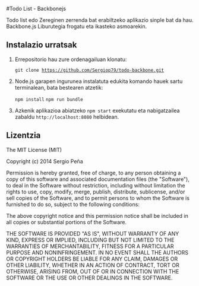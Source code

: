 #Todo List - Backbonejs

Todo list edo Zereginen zerrenda bat erabiltzeko aplikazio sinple bat da hau. Backbone.js Liburutegia frogatu eta ikasteko asmoarekin.

## Instalazio urratsak

1. Errepositorio hau zure ordenagailuan klonatu:
    
    <code>git clone https://github.com/Sergiop79/todo-backbone.git</code>

2. Node.js garapen ingurunea instalatuta edukita komando hauek sartu terminalean, bata bestearen atzetik:

    <code>npm install</code>
    <code>npm run bundle</code>
    
3. Azkenik aplikazioa abiatzeko <code>npm start</code> exekutatu eta nabigatzailea zabaldu <code>http://localhost:8080</code> helbidean.

## Lizentzia
The MIT License (MIT)

Copyright (c) 2014 Sergio Peña

Permission is hereby granted, free of charge, to any person obtaining a copy
of this software and associated documentation files (the "Software"), to deal
in the Software without restriction, including without limitation the rights
to use, copy, modify, merge, publish, distribute, sublicense, and/or sell
copies of the Software, and to permit persons to whom the Software is
furnished to do so, subject to the following conditions:

The above copyright notice and this permission notice shall be included in
all copies or substantial portions of the Software.

THE SOFTWARE IS PROVIDED "AS IS", WITHOUT WARRANTY OF ANY KIND, EXPRESS OR
IMPLIED, INCLUDING BUT NOT LIMITED TO THE WARRANTIES OF MERCHANTABILITY,
FITNESS FOR A PARTICULAR PURPOSE AND NONINFRINGEMENT. IN NO EVENT SHALL THE
AUTHORS OR COPYRIGHT HOLDERS BE LIABLE FOR ANY CLAIM, DAMAGES OR OTHER
LIABILITY, WHETHER IN AN ACTION OF CONTRACT, TORT OR OTHERWISE, ARISING FROM,
OUT OF OR IN CONNECTION WITH THE SOFTWARE OR THE USE OR OTHER DEALINGS IN
THE SOFTWARE.


